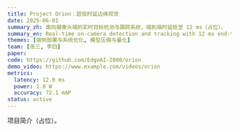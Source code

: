 ```yaml
---
title: Project Orion：超低时延边缘视觉
date: 2025-06-01
summary_zh: 面向摄像头端的实时目标检测与跟踪系统，端到端时延低至 12 ms（占位）。
summary_en: Real-time on-camera detection and tracking with 12 ms end-to-end latency (placeholder).
themes: [端侧部署与系统优化, 模型压缩与量化]
team: [张三, 李四]
paper: 
code: https://github.com/EdgeAI-2000/orion
demo_video: https://www.example.com/videos/orion
metrics:
  latency: 12.0 ms
  power: 1.8 W
  accuracy: 72.1 mAP
status: active
---
```

项目简介（占位）。 